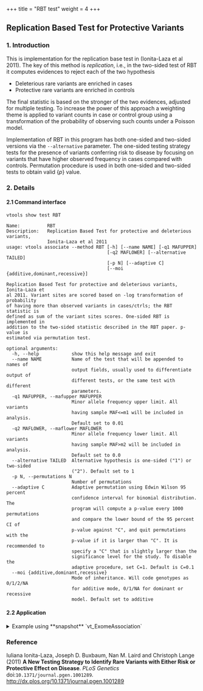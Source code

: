 
+++
title = "RBT test"
weight = 4
+++



## Replication Based Test for Protective Variants 



### 1. Introduction

This is implementation for the replication base test in (Ionita-Laza et al 2011). The key of this method is *replication*, i.e., in the two-sided test of RBT it computes evidences to reject each of the two hypothesis 



*   Deleterious rare variants are enriched in cases 
*   Protective rare variants are enriched in controls 

The final statistic is based on the stronger of the two evidences, adjusted for multiple testing. To increase the power of this approach a weighting theme is applied to variant counts in case or control group using a transformation of the probability of observing such counts under a Poisson model. 

Implementation of RBT in this program has both one-sided and two-sided versions via the `--alternative` parameter. The one-sided testing strategy tests for the presence of variants conferring risk to disease by focusing on variants that have higher observed frequency in cases compared with controls. Permutation procedure is used in both one-sided and two-sided tests to obtain valid {$p$} value. 



### 2. Details

#### 2.1 Command interface

    vtools show test RBT

    Name:          RBT
    Description:   Replication Based Test for protective and deleterious variants,
                   Ionita-Laza et al 2011
    usage: vtools associate --method RBT [-h] [--name NAME] [-q1 MAFUPPER]
                                         [-q2 MAFLOWER] [--alternative TAILED]
                                         [-p N] [--adaptive C]
                                         [--moi {additive,dominant,recessive}]
    
    Replication Based Test for protective and deleterious variants, Ionita-Laza et
    al 2011. Variant sites are scored based on -log transformation of probability
    of having more than observed variants in cases/ctrls; the RBT statistic is
    defined as sum of the variant sites scores. One-sided RBT is implemented in
    addition to the two-sided statistic described in the RBT paper. p-value is
    estimated via permutation test.
    
    optional arguments:
      -h, --help            show this help message and exit
      --name NAME           Name of the test that will be appended to names of
                            output fields, usually used to differentiate output of
                            different tests, or the same test with different
                            parameters.
      -q1 MAFUPPER, --mafupper MAFUPPER
                            Minor allele frequency upper limit. All variants
                            having sample MAF<=m1 will be included in analysis.
                            Default set to 0.01
      -q2 MAFLOWER, --maflower MAFLOWER
                            Minor allele frequency lower limit. All variants
                            having sample MAF>m2 will be included in analysis.
                            Default set to 0.0
      --alternative TAILED  Alternative hypothesis is one-sided ("1") or two-sided
                            ("2"). Default set to 1
      -p N, --permutations N
                            Number of permutations
      --adaptive C          Adaptive permutation using Edwin Wilson 95 percent
                            confidence interval for binomial distribution. The
                            program will compute a p-value every 1000 permutations
                            and compare the lower bound of the 95 percent CI of
                            p-value against "C", and quit permutations with the
                            p-value if it is larger than "C". It is recommended to
                            specify a "C" that is slightly larger than the
                            significance level for the study. To disable the
                            adaptive procedure, set C=1. Default is C=0.1
      --moi {additive,dominant,recessive}
                            Mode of inheritance. Will code genotypes as 0/1/2/NA
                            for additive mode, 0/1/NA for dominant or recessive
                            model. Default set to additive
    



#### 2.2 Application

<details><summary> Example using **snapshot** `vt_ExomeAssociation`</summary> 



    vtools associate rare status -m "RBT --name RBT -p 5000" --group_by name2 --to_db rbt -j8 >\
     rbt.txt

    INFO: 3180 samples are found
    INFO: 2632 groups are found
    INFO: Starting 8 processes to load genotypes
    Loading genotypes: 100% [===========================] 3,180 34.0/s in 00:01:33
    Testing for association: 100% [===================================] 2,632/591 14.3/s in 00:03:03
    INFO: Association tests on 2632 groups have completed. 591 failed.
    INFO: Using annotation DB rbt in project test.
    INFO: Annotation database used to record results of association tests. Created on Wed, 30 Jan 2013 05:32:45
    



    vtools show fields | grep RBT

    rbt.sample_size_RBT          sample size
    rbt.num_variants_RBT         number of variants in each group (adjusted for specified MAF
    rbt.total_mac_RBT            total minor allele counts in a group (adjusted for MOI)
    rbt.statistic_RBT            test statistic.
    rbt.pvalue_RBT               p-value
    rbt.std_error_RBT            Empirical estimate of the standard deviation of statistic
    rbt.num_permutations_RBT     number of permutations at which p-value is evaluated
    



    head rbt.txt
    
    name2   sample_size_RBT num_variants_RBT        total_mac_RBT   statistic_RBT   pvalue_RBT      std_error_RBT   num_permutations_RBT
    AADACL4 3180    5       138     1.37261 0.898102        2.99763 1000
    ABCB6   3180    7       151     4.94419 0.665335        3.29949 1000
    ABCG5   3180    6       87      5.1935  0.413586        2.98032 1000
    ABCG8   3180    12      152     4.96566 0.769231        4.03695 1000
    ABL2    3180    4       41      2.67589 0.456543        2.29237 1000
    ACADL   3180    5       65      2.18841 0.696304        2.64459 1000
    ACADM   3180    4       103     2.04935 0.678322        2.58183 1000
    ACAP3   3180    3       17      2.32431 0.422577        1.95933 1000
    ABCD3   3180    3       42      1.10394 0.797203        2.16152 1000
    

</details>


### Reference
Iuliana Ionita-Laza, Joseph D. Buxbaum, Nan M. Laird and Christoph Lange (2011) **A New Testing Strategy to Identify Rare Variants with Either Risk or Protective Effect on Disease**. *PLoS Genetics* doi:`10.1371/journal.pgen.1001289`. <http://dx.plos.org/10.1371/journal.pgen.1001289>